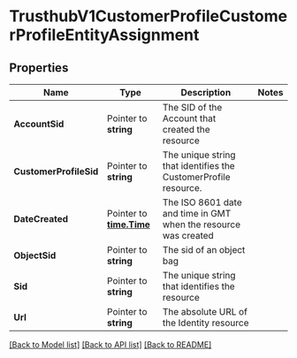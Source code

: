 # TrusthubV1CustomerProfileCustomerProfileEntityAssignment

## Properties

Name | Type | Description | Notes
------------ | ------------- | ------------- | -------------
**AccountSid** | Pointer to **string** | The SID of the Account that created the resource |
**CustomerProfileSid** | Pointer to **string** | The unique string that identifies the CustomerProfile resource. |
**DateCreated** | Pointer to [**time.Time**](time.Time.md) | The ISO 8601 date and time in GMT when the resource was created |
**ObjectSid** | Pointer to **string** | The sid of an object bag |
**Sid** | Pointer to **string** | The unique string that identifies the resource |
**Url** | Pointer to **string** | The absolute URL of the Identity resource |

[[Back to Model list]](../README.md#documentation-for-models) [[Back to API list]](../README.md#documentation-for-api-endpoints) [[Back to README]](../README.md)


